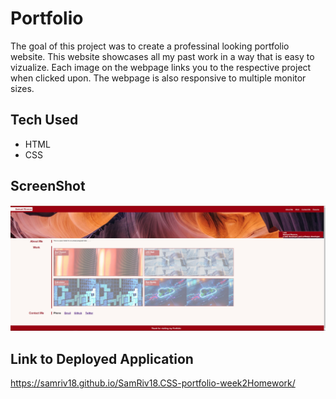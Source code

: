 # Portfolio

The goal of this project was to create a professinal looking portfolio website. This website showcases all my past work in a way that is easy to vizualize.
Each image on the webpage links you to the respective project when clicked upon. The webpage is also responsive to multiple monitor sizes. 

## Tech Used
* HTML
* CSS

## ScreenShot
![portfolio screenshot](/assests/images/portfolio_screenshot.JPG)
## Link to Deployed Application
https://samriv18.github.io/SamRiv18.CSS-portfolio-week2Homework/